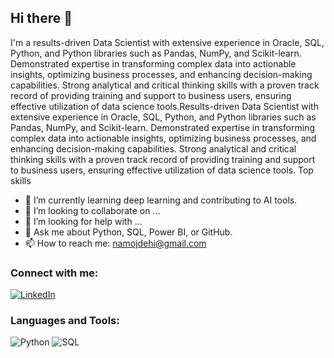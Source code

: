## Hi there 👋
I'm a results-driven Data Scientist with extensive experience in Oracle, SQL, Python, and Python libraries such as Pandas, NumPy, and Scikit-learn. Demonstrated expertise in transforming complex data into actionable insights, optimizing business processes, and enhancing decision-making capabilities. Strong analytical and critical thinking skills with a proven track record of providing training and support to business users, ensuring effective utilization of data science tools.Results-driven Data Scientist with extensive experience in Oracle, SQL, Python, and Python libraries such as Pandas, NumPy, and Scikit-learn. Demonstrated expertise in transforming complex data into actionable insights, optimizing business processes, and enhancing decision-making capabilities. Strong analytical and critical thinking skills with a proven track record of providing training and support to business users, ensuring effective utilization of data science tools.
Top skills
- 🌱 I’m currently learning deep learning and contributing to AI tools.
- 👯 I’m looking to collaborate on ...
- 🤔 I’m looking for help with ...
- 💬 Ask me about Python, SQL, Power BI, or GitHub.
- 📫 How to reach me: namojdehi@gmail.com
### Connect with me:
[![LinkedIn](https://img.shields.io/badge/LinkedIn-Connect-blue)](https://www.linkedin.com/in/nahidmozhdehi)


### Languages and Tools:
![Python](https://img.shields.io/badge/Python-3776AB?style=for-the-badge&logo=python&logoColor=white)
![SQL](https://img.shields.io/badge/SQL-316192?style=for-the-badge&logo=sqlite&logoColor=white)

<!--
**namozhdehi/namozhdehi** is a ✨ _special_ ✨ repository because its `README.md` (this file) appears on your GitHub profile.

Here are some ideas to get you started:
Top skills
- 🌱 I’m currently learning deep learning and contributing to AI tools.
- 👯 I’m looking to collaborate on ...
- 🤔 I’m looking for help with ...
- 💬 Ask me about Python, SQL, Power BI, or GitHub.
- 📫 How to reach me: namojdehi@gmail.com
- 🔭 I’m currently working on ...
- 😄 Pronouns: ...
- ⚡ Fun fact: ...
-->
